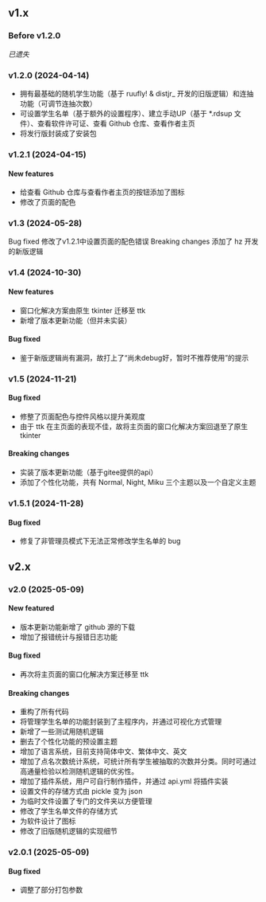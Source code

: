 ## v1.x
### Before v1.2.0
*已遗失*

### v1.2.0 (2024-04-14)
- 拥有最基础的随机学生功能（基于 ruufly! & distjr_ 开发的旧版逻辑）和连抽功能（可调节连抽次数）
- 可设置学生名单（基于额外的设置程序）、建立手动UP（基于 *.rdsup 文件）、查看软件许可证、查看 Github 仓库、查看作者主页
- 将发行版封装成了安装包

### v1.2.1 (2024-04-15)
#### New features
- 给查看 Github 仓库与查看作者主页的按钮添加了图标
- 修改了页面的配色

### v1.3 (2024-05-28)
Bug fixed
修改了v1.2.1中设置页面的配色错误
Breaking changes
添加了 hz 开发的新版逻辑

### v1.4 (2024-10-30)
#### New features
- 窗口化解决方案由原生 tkinter 迁移至 ttk
- 新增了版本更新功能（但并未实装）
#### Bug fixed
- 鉴于新版逻辑尚有漏洞，故打上了“尚未debug好，暂时不推荐使用”的提示

### v1.5 (2024-11-21)
#### Bug fixed
- 修整了页面配色与控件风格以提升美观度
- 由于 ttk 在主页面的表现不佳，故将主页面的窗口化解决方案回退至了原生 tkinter
#### Breaking changes
- 实装了版本更新功能（基于gitee提供的api）
- 添加了个性化功能，共有 Normal, Night, Miku 三个主题以及一个自定义主题

### v1.5.1 (2024-11-28)
#### Bug fixed
- 修复了非管理员模式下无法正常修改学生名单的 bug


## v2.x
### v2.0 (2025-05-09)
#### New featured
- 版本更新功能新增了 github 源的下载
- 增加了报错统计与报错日志功能
#### Bug fixed
- 再次将主页面的窗口化解决方案迁移至 ttk
#### Breaking changes
- 重构了所有代码
- 将管理学生名单的功能封装到了主程序内，并通过可视化方式管理
- 新增了一些测试用随机逻辑
- 删去了个性化功能的预设置主题
- 增加了语言系统，目前支持简体中文、繁体中文、英文
- 增加了点名次数统计系统，可统计所有学生被抽取的次数并分类。同时可通过高通量检验以检测随机逻辑的优劣性。
- 增加了插件系统，用户可自行制作插件，并通过 api.yml 将插件实装
- 设置文件的存储方式由 pickle 变为 json
- 为临时文件设置了专门的文件夹以方便管理
- 修改了学生名单文件的存储方式
- 为软件设计了图标
- 修改了旧版随机逻辑的实现细节

### v2.0.1 (2025-05-09)
#### Bug fixed
- 调整了部分打包参数
